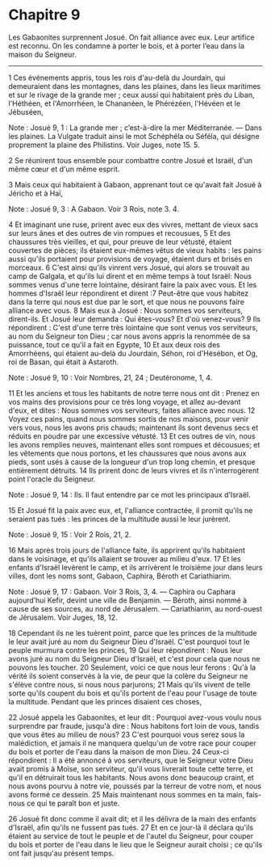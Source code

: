 # Chapitre 9

Les Gabaonites surprennent Josué.
On fait alliance avec eux.
Leur artifice est reconnu.
On les condamne à porter le bois, et à porter l’eau dans la maison du Seigneur.

***

1 Ces événements appris, tous les rois d'au-delà du Jourdain, qui demeuraient dans les montagnes, dans les plaines, dans les lieux maritimes et sur le rivage de la grande mer ; ceux aussi qui habitaient près du Liban, l'Héthéen, et l'Amorrhéen, le Chananéen, le Phérézéen, l'Hévéen et le Jébuséen,

<span class="bible-note">Note : </span> Josué 9, 1 : La grande mer ; c’est-à-dire la mer Méditerranée. ― Dans les plaines. La Vulgate traduit ainsi le mot Schéphéla ou Séféla, qui désigne proprement la plaine des Philistins. Voir Juges, note 15. 5.

2 Se réunirent tous ensemble pour combattre contre Josué et Israël, d'un même cœur et d'un même esprit.


3 Mais ceux qui habitaient à Gabaon, apprenant tout ce qu'avait fait Josué à Jéricho et à Haï,

<span class="bible-note">Note : </span> Josué 9, 3 : A Gabaon. Voir 3 Rois, note 3. 4.

4 Et imaginant une ruse, prirent avec eux des vivres, mettant de vieux sacs sur leurs ânes et des outres de vin rompues et recousues, 5 Et des chaussures très vieilles, et qui, pour preuve de leur vétusté, étaient couvertes de pièces; ils étaient eux-mêmes vêtus de vieux habits : les pains aussi qu'ils portaient pour provisions de voyage, étaient durs et brisés en morceaux. 6 C'est ainsi qu'ils vinrent vers Josué, qui alors se trouvait au camp de Galgala, et qu'ils lui dirent et en même temps à tout Israël: Nous sommes venus d'une terre lointaine, désirant faire la paix avec vous. Et les hommes d'Israël leur répondirent et dirent :7 Peut-être que vous habitez dans la terre qui nous est due par le sort, et que nous ne pouvons faire alliance avec vous. 8 Mais eux à Josué : Nous sommes vos serviteurs, dirent-ils. Et Josué leur demanda : Qui êtes-vous? Et d'où venez-vous? 9 Ils répondirent : C'est d'une terre très lointaine que sont venus vos serviteurs, au nom du Seigneur ton Dieu ; car nous avons appris la
renommée de sa puissance, tout ce qu'il a fait en Egypte, 10 Et aux deux rois des Amorrhéens, qui étaient au-delà du Jourdain, Séhon, roi d'Hésébon, et Og, roi de Basan, qui était à Astaroth.

<span class="bible-note">Note : </span> Josué 9, 10 : Voir Nombres, 21, 24 ; Deutéronome, 1, 4.

11 Et les anciens et tous les habitants de notre terre nous ont dit : Prenez en vos mains des provisions pour ce très long voyage, et allez au-devant d'eux, et dites : Nous sommes vos serviteurs, faites alliance avec nous. 12 Voyez ces pains, quand nous sommes sortis de nos maisons, pour venir vers vous, nous les avons pris chauds; maintenant ils sont devenus secs et réduits en poudre par une excessive vétusté. 13 Et ces outres de vin, nous les avons remplies neuves, maintenant elles sont rompues et décousues; et les vêtements que nous portons, et les chaussures que nous avons aux pieds, sont usés à cause de la longueur d'un trop long chemin, et presque entièrement détruits. 14 Ils prirent donc de leurs vivres et ils n'interrogèrent point l'oracle du Seigneur.

<span class="bible-note">Note : </span> Josué 9, 14 : Ils. Il faut entendre par ce mot les principaux d’Israël.

15 Et Josué fit la paix avec eux, et, l'alliance contractée, il promit qu'ils ne seraient pas tués : les princes de la multitude aussi le leur jurèrent.

<span class="bible-note">Note : </span> Josué 9, 15 : Voir 2 Rois, 21, 2.


16 Mais après trois jours de l'alliance faite, ils apprirent qu'ils habitaient dans le voisinage, et qu'ils allaient se trouver au milieu d'eux. 17 Et les enfants d'Israël levèrent le camp, et ils arrivèrent le troisième jour dans leurs villes, dont les noms sont, Gabaon, Caphira, Béroth et Cariathiarim.

<span class="bible-note">Note : </span> Josué 9, 17 : Gabaon. Voir 3 Rois, 3, 4. ― Caphira ou Caphara aujourd’hui Kefir, devint une ville de Benjamin. ― Béroth, ainsi nommé à cause de ses sources, au nord de Jérusalem. ― Cariathiarim, au nord-ouest de Jérusalem. Voir Juges, 18, 12.

18 Cependant ils ne les tuèrent point, parce que les princes de la multitude le leur avait juré au nom du Seigneur Dieu d'Israël. C'est pourquoi tout le peuple murmura contre les princes, 19 Qui leur répondirent : Nous leur avons juré au nom du Seigneur Dieu d'Israël, et c'est pour cela que nous ne pouvons les toucher. 20 Seulement, voici ce que nous leur ferons : Qu'à la vérité ils soient conservés à la vie, de peur que la colère du Seigneur ne s'élève contre nous, si nous nous parjurons; 21 Mais qu'ils vivent de telle sorte qu'ils coupent du bois et qu'ils portent de l'eau pour l'usage de toute la multitude. Pendant que les princes disaient ces choses,


22 Josué appela les Gabaonites, et leur dit : Pourquoi avez-vous voulu nous surprendre par fraude, jusqu'à dire : Nous habitons fort loin de vous, tandis que vous êtes au milieu de nous? 23 C'est pourquoi vous serez sous la malédiction, et jamais il ne manquera quelqu'un de votre race pour couper du bois et porter de l'eau dans la maison de mon Dieu. 24 Ceux-ci répondirent : Il a été annoncé à vos serviteurs, que le Seigneur votre Dieu avait promis à Moïse, son serviteur, qu'il vous livrerait toute cette terre, et qu'il en détruirait tous les habitants. Nous avons donc beaucoup craint, et nous avons pourvu à notre vie, poussés par la terreur de votre nom, et nous avons formé ce dessein. 25 Mais maintenant nous sommes en ta main, fais-nous ce qui te paraît bon et juste.


26 Josué fit donc comme il avait dit; et il les délivra de la main des enfants d'Israël, afin qu'ils ne fussent pas tués. 27 Et en ce jour-là il déclara qu'ils étaient au service de tout le peuple et de l'autel du Seigneur, pour couper du bois et porter de l'eau dans le lieu que le Seigneur aurait choisi ; ce qu'ils ont fait jusqu'au présent temps.

